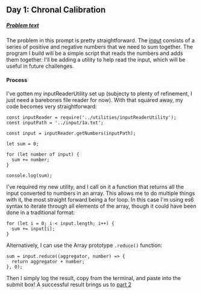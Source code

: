 ## Day 1: Chronal Calibration

##### [Problem text](https://adventofcode.com/2018/day/1)

The problem in this prompt is pretty straightforward. The [input](https://adventofcode.com/2018/day/1/input) consists of a series of positive and negative numbers that we need to sum together. The program I build will be a simple script that reads the numbers and adds them together. I'll be adding a utility to help read the input, which will be useful in future challenges.

#### Process

I've gotten my inputReaderUtility set up (subjecty to plenty of refinement, I just need a barebones file reader for now).
With that squared away, my code becomes very straightforward:
   
    const inputReader = require('../utilities/inputReaderUtility');
    const inputPath = '../input/1a.txt';
    
    const input = inputReader.getNumbers(inputPath);
    
    let sum = 0;
    
    for (let number of input) {
      sum += number;
    }
    
    console.log(sum);
    

I've required my new utility, and I call on it a function that returns all the input converted to numbers in an array. This allows me to do multiple things with it, the most straight forward being a for loop. In this case I'm using es6 syntax to iterate through all elements of the array, though it could have been done in a traditional format:

    for (let i = 0; i < input.length; i++) {
      sum += input[i];
    }

Alternatively, I can use the Array prototype `.reduce()` function:

    sum = input.reduce((aggregator, number) => {
      return aggregator + number;
    }, 0);

Then I simply log the result, copy from the terminal, and paste into the submit box! 
A successful result brings us to [part 2](https://jansenmcq.github.io/advent-of-code-blog/day1b)
